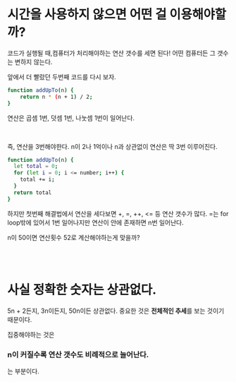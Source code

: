 # 시간을 사용하지 않으면 어떤 걸 이용해야할까?

코드가 실행될 때,컴퓨터가 처리해야하는 연산 갯수를 세면 된다!
어떤 컴퓨터든 그 갯수는 변하지 않는다.

앞에서 더 빨랐던 두번째 코드를 다시 보자.
```bash
function addUpTo(n) {
	return n * (n + 1) / 2;
}
```
연산은 곱셈 1번, 덧셈 1번, 나눗셈 1번이 일어난다.

<br/>

즉, 연산을 3번해야한다.
n이 2나 1억이나 n과 상관없이 연산은 딱 3번 이루어진다.


```bash
function addUpTo(n) {
  let total = 0;
  for (let i = 0; i <= number; i++) {
    total += i;
  }
  return total
}
```
하지만 첫번째 해결법에서 연산을 세다보면 +, =, ++, <= 등 연산 갯수가 많다. =는 for loop밖에 있어서 1번 일어나지만 연산이 안에 존재하면 n번 일어난다.

n이 50이면 연산횟수 52로 계산해야하는게 맞을까?

<br/><br/>

# 사실 정확한 숫자는 상관없다.

5n + 2든지, 3n이든지, 50n이든 상관없다.
중요한 것은 **전체적인 추세**를 보는 것이기 때문이다.

집중해야하는 것은

### **n이 커질수록 연산 갯수도 비례적으로 늘어난다.**

는 부분이다.